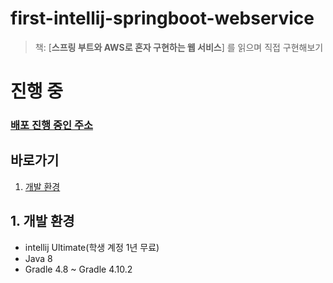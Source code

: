 # first-intellij-springboot-webservice
>책: [**스프링 부트와 AWS로 혼자 구현하는 웹 서비스**] 를 읽으며 직접 구현해보기 

# 진행 중
### [배포 진행 중인 주소](http://ec2-3-38-70-238.ap-northeast-2.compute.amazonaws.com/)


## 바로가기
1. [개발 환경](#1-개발-환경)





## 1. 개발 환경
* intellij Ultimate(학생 계정 1년 무료)
* Java 8
* Gradle 4.8 ~ Gradle 4.10.2

